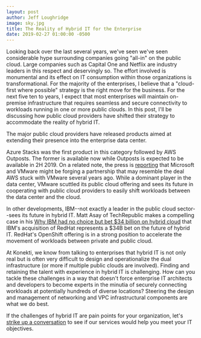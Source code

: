 ```yaml
---
layout: post
author: Jeff Loughridge
image: sky.jpg
title: The Reality of Hybrid IT for the Enterprise
date: 2019-02-27 01:00:00 -0500
---
```


Looking back over the last several years, we've seen we've seen considerable hype surrounding companies going "all-in" on the public cloud.
Large companies such as Capital One and Netflix are industry leaders in this respect and deservingly so. The effort involved is monumental and its
effect on IT consumption within those organizations is transformational. For the majority of the enterprises, I believe that a "cloud-first where
possible" strategy is the right move for the business. For the next five ten to years, I expect that most enterprises will maintain on-premise infrastructure
that requires seamless and secure connectivity to workloads running in one or more public clouds. In this post, I'll be discussing how public cloud providers
have shifted their strategy to accommodate the reality of hybrid IT.

The major public cloud providers have released products aimed at extending their presence into the enterprise data center.

Azure Stacks was the first product in this category followed by AWS Outposts. The former is available now while Outposts is expected to be available in
2H 2019. On a related note, the press is [reporting](https://www.techradar.com/news/microsoft-and-vmware-reportedly-planning-cloud-partnership) that Microsoft
and VMware might be forging a partnership that may resemble the deal AWS stuck with VMware several years ago. While a dominant player in the data center,
VMware scuttled its public cloud offering and sees its future in cooperating with public cloud providers to easily shift workloads between the data center
and the cloud.

In other developments, IBM--not exactly a leader in the public cloud sector--sees its future in hybrid IT. Matt Asay of TechRepublic makes a compelling
case in his
[Why IBM had no choice but bet $34 billion on hybrid cloud](https://www.techrepublic.com/article/why-ibm-had-no-choice-but-bet-34-billion-on-hybrid-cloud/)
that IBM's acquisition of RedHat represents a $34B bet on the future of hybrid IT. RedHat's OpenShift offering is in a strong position to accelerate the
movement of workloads between private and public cloud.

At Konekti, we know from talking to enterprises that hybrid IT is not only real but is often very difficult to design and operationalize
the dual infrastructure (or more if multiple public clouds are involved). Finding and retaining the talent with experience in hybrid IT is challenging.
How can you tackle these challenges in a way that doesn't force enterprise IT architects and developers to become experts in the minutia of securely connecting
workloads at potentially hundreds of diverse locations? Steering the design and management of networking and VPC infrastructural components are what we do best.

If the challenges of hybrid IT are pain points for your organization, let's [strike up a conversation](https://konekti.us/#contact-us "Contact Us")
to see if our services would help you meet your IT objectives.

